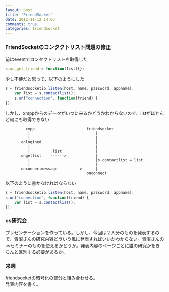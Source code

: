 ```yaml
---
layout: post
title: "FriendSocket"
date: 2012-11-12 14:03
comments: true
categories: friendsocket
---
```

### FriendSocketのコンタクトリスト問題の修正

前はeventでコンタクトリストを取得した
```js
s.on_get_friend = function(list){};
```

少し不便だと思って、以下のようにした
```js
s = friendsocketio.listen(host, name, password, appname);
    var list = s.contactlist();
    s.on("connection", function(friend) {
});
```

しかし、xmppからのデータがいつに来るかどうかわからないので、listがほとんど何にも取得できない

```
	     xmpp                       friendsocket
	      |                             |
	      |                             |
	   onlogined                        |
	      |                             |
	      |          list               |
	   ongetlist    ------>             |
	      |                             |s.contactlist = list
	      |                             |
	   onconnectmessage       --->      |
		                            onconnect
```

以下のように書かなければならない
```js
s = friendsocketio.listen(host, name, password, appname);
s.on("connection", function(friend) {
    var list = s.contactlist();
});
```

### os研究会
プレゼンテーションを作っている。しかし、今回は２人分のものを発表するので、青沼さんの研究内容どういう風に発表すればいいかわからない。青沼さんのcsセミナーのものを使えるかどうか。発表内容のページごとに誰の研究かをきちんと区別する必要があるか。

### 来週
friendsocketの暗号化の部分と組み合わせる。  
発表内容を書く。
